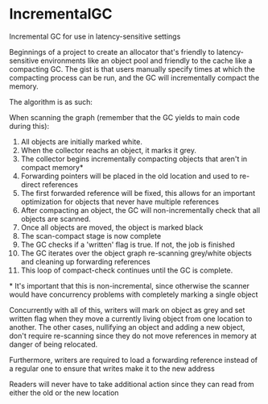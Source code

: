 # IncrementalGC
Incremental GC for use in latency-sensitive settings

Beginnings of a project to create an allocator that's friendly to latency-sensitive environments
like an object pool and friendly to the cache like a compacting GC.
The gist is that users manually specify times at which the compacting process can be run,
and the GC will incrementally compact the memory.

The algorithm is as such:

When scanning the graph (remember that the GC yields to main code during this):
  
  1. All objects are initially marked white.
  2. When the collector reachs an object, it marks it grey.
  3. The collector begins incrementally compacting objects that aren't in compact memory\*
  4. Forwarding pointers will be placed in the old location and used to re-direct references
  5. The first forwarded reference will be fixed, this allows for an important optimization for objects that never have multiple references
  6. After compacting an object, the GC will non-incrementally check that all objects are scanned.
  7. Once all objects are moved, the object is marked black
  8. The scan-compact stage is now complete
  9. The GC checks if a 'written' flag is true. If not, the job is finished
  10. The GC iterates over the object graph re-scanning grey/white objects and cleaning up forwarding references
  11. This loop of compact-check continues until the GC is complete.
  
\* It's important that this is non-incremental, since otherwise the scanner would have concurrency problems with completely marking a single object
  
Concurrently with all of this, writers will mark on object as grey and set written flag when they move a currently living object from one location to another. The other cases, nullifying an object and adding a new object, don't require re-scanning since they do not move references in memory at danger of being relocated.

Furthermore, writers are required to load a forwarding reference instead of a regular one to ensure that writes make it to the new address

Readers will never have to take additional action since they can read from either the old or the new location
